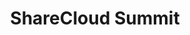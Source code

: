 ---
state: TX
region: Dallas 
title: ShareCloud Summit
event_url: https://events.thepulsenetwork.com/Attendee/Default.aspx?C=70000088&M=30000199&Mode=HTML
start_date: 2019-04-18
cost: $99
topics: [ cloud, azure, o365, sharepoint ]
---